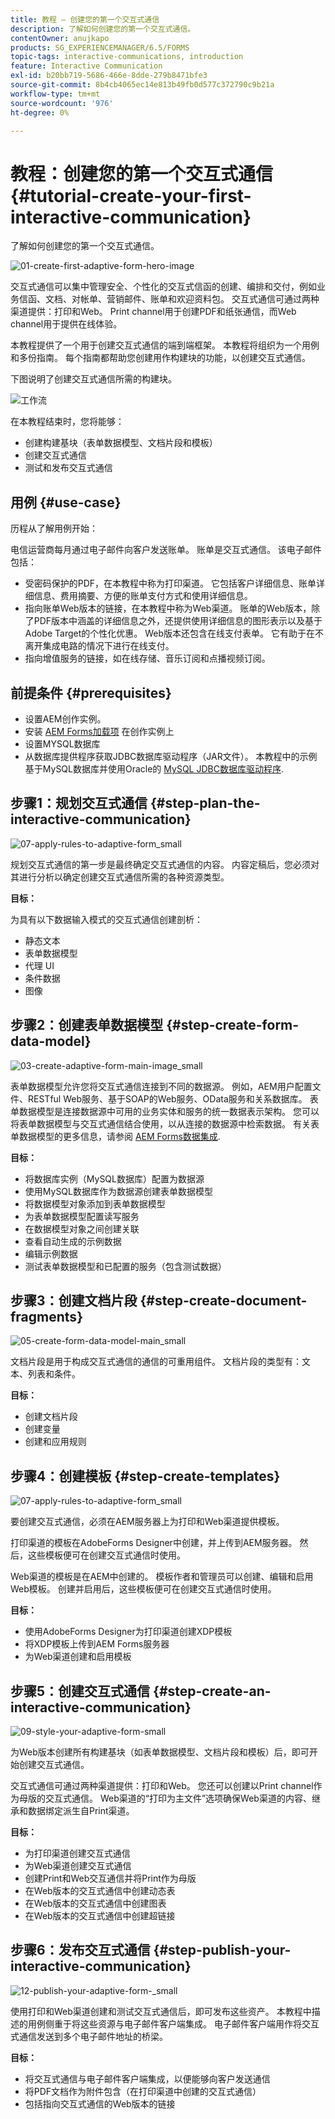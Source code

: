 ```yaml
---
title: 教程 — 创建您的第一个交互式通信
description: 了解如何创建您的第一个交互式通信。
contentOwner: anujkapo
products: SG_EXPERIENCEMANAGER/6.5/FORMS
topic-tags: interactive-communications, introduction
feature: Interactive Communication
exl-id: b20bb719-5686-466e-8dde-279b8471bfe3
source-git-commit: 8b4cb4065ec14e813b49fb0d577c372790c9b21a
workflow-type: tm+mt
source-wordcount: '976'
ht-degree: 0%

---
```


# 教程：创建您的第一个交互式通信 {#tutorial-create-your-first-interactive-communication}

了解如何创建您的第一个交互式通信。

![01-create-first-adaptive-form-hero-image](assets/01-create-first-adaptive-form-hero-image.png)

交互式通信可以集中管理安全、个性化的交互式信函的创建、编排和交付，例如业务信函、文档、对帐单、营销邮件、账单和欢迎资料包。 交互式通信可通过两种渠道提供：打印和Web。 Print channel用于创建PDF和纸张通信，而Web channel用于提供在线体验。

本教程提供了一个用于创建交互式通信的端到端框架。 本教程将组织为一个用例和多份指南。 每个指南都帮助您创建用作构建块的功能，以创建交互式通信。

下图说明了创建交互式通信所需的构建块。

![工作流](assets/workflow.gif)

在本教程结束时，您将能够：

* 创建构建基块（表单数据模型、文档片段和模板）
* 创建交互式通信
* 测试和发布交互式通信

## 用例 {#use-case}

历程从了解用例开始：

电信运营商每月通过电子邮件向客户发送账单。 账单是交互式通信。 该电子邮件包括：

* 受密码保护的PDF，在本教程中称为打印渠道。 它包括客户详细信息、账单详细信息、费用摘要、方便的账单支付方式和使用详细信息。
* 指向账单Web版本的链接，在本教程中称为Web渠道。 账单的Web版本，除了PDF版本中涵盖的详细信息之外，还提供使用详细信息的图形表示以及基于Adobe Target的个性化优惠。 Web版本还包含在线支付表单。 它有助于在不离开集成电路的情况下进行在线支付。
* 指向增值服务的链接，如在线存储、音乐订阅和点播视频订阅。

## 前提条件 {#prerequisites}

* 设置AEM创作实例。
* 安装 [AEM Forms加载项](/help/forms/using/installing-configuring-aem-forms-osgi.md) 在创作实例上
* 设置MYSQL数据库
* 从数据库提供程序获取JDBC数据库驱动程序（JAR文件）。 本教程中的示例基于MySQL数据库并使用Oracle的 [MySQL JDBC数据库驱动程序](https://dev.mysql.com/downloads/connector/j/5.1.html).

## 步骤1：规划交互式通信 {#step-plan-the-interactive-communication}

![07-apply-rules-to-adaptive-form_small](assets/07-apply-rules-to-adaptive-form_small.png)

规划交互式通信的第一步是最终确定交互式通信的内容。 内容定稿后，您必须对其进行分析以确定创建交互式通信所需的各种资源类型。

**目标：**

为具有以下数据输入模式的交互式通信创建剖析：

* 静态文本
* 表单数据模型
* 代理 UI
* 条件数据
* 图像

[](/help/forms/using/planning-interactive-communications.md)

## 步骤2：创建表单数据模型 {#step-create-form-data-model}

![03-create-adaptive-form-main-image_small](assets/03-create-adaptive-form-main-image_small.png)

表单数据模型允许您将交互式通信连接到不同的数据源。 例如，AEM用户配置文件、RESTful Web服务、基于SOAP的Web服务、OData服务和关系数据库。 表单数据模型是连接数据源中可用的业务实体和服务的统一数据表示架构。 您可以将表单数据模型与交互式通信结合使用，以从连接的数据源中检索数据。 有关表单数据模型的更多信息，请参阅 [AEM Forms数据集成](/help/forms/using/data-integration.md).

**目标：**

* 将数据库实例（MySQL数据库）配置为数据源
* 使用MySQL数据库作为数据源创建表单数据模型
* 将数据模型对象添加到表单数据模型
* 为表单数据模型配置读写服务
* 在数据模型对象之间创建关联
* 查看自动生成的示例数据
* 编辑示例数据
* 测试表单数据模型和已配置的服务（包含测试数据）

[](/help/forms/using/create-form-data-model0.md)

## 步骤3：创建文档片段 {#step-create-document-fragments}

![05-create-form-data-model-main_small](assets/05-create-form-data-model-main_small.png)

文档片段是用于构成交互式通信的通信的可重用组件。 文档片段的类型有：文本、列表和条件。

**目标：**

* 创建文档片段
* 创建变量
* 创建和应用规则

[](/help/forms/using/create-document-fragments.md)

## 步骤4：创建模板 {#step-create-templates}

![07-apply-rules-to-adaptive-form_small](assets/07-apply-rules-to-adaptive-form_small.png)

要创建交互式通信，必须在AEM服务器上为打印和Web渠道提供模板。

打印渠道的模板在AdobeForms Designer中创建，并上传到AEM服务器。 然后，这些模板便可在创建交互式通信时使用。

Web渠道的模板是在AEM中创建的。 模板作者和管理员可以创建、编辑和启用Web模板。 创建并启用后，这些模板便可在创建交互式通信时使用。

**目标：**

* 使用AdobeForms Designer为打印渠道创建XDP模板
* 将XDP模板上传到AEM Forms服务器
* 为Web渠道创建和启用模板

[](/help/forms/using/create-templates-print-web.md)

## 步骤5：创建交互式通信 {#step-create-an-interactive-communication}

![09-style-your-adaptive-form-small](assets/09-style-your-adaptive-form-small.png)

为Web版本创建所有构建基块（如表单数据模型、文档片段和模板）后，即可开始创建交互式通信。

交互式通信可通过两种渠道提供：打印和Web。 您还可以创建以Print channel作为母版的交互式通信。 Web渠道的“打印为主文件”选项确保Web渠道的内容、继承和数据绑定派生自Print渠道。

**目标：**

* 为打印渠道创建交互式通信
* 为Web渠道创建交互式通信
* 创建Print和Web交互通信并将Print作为母版
* 在Web版本的交互式通信中创建动态表
* 在Web版本的交互式通信中创建图表
* 在Web版本的交互式通信中创建超链接

[](/help/forms/using/create-interactive-communication0.md)

## 步骤6：发布交互式通信 {#step-publish-your-interactive-communication}

![12-publish-your-adaptive-form-_small](assets/12-publish-your-adaptive-form-_small.png)

使用打印和Web渠道创建和测试交互式通信后，即可发布这些资产。 本教程中描述的用例侧重于将这些资源与电子邮件客户端集成。 电子邮件客户端用作将交互式通信发送到多个电子邮件地址的桥梁。

**目标：**

* 将交互式通信与电子邮件客户端集成，以便能够向客户发送通信
* 将PDF文档作为附件包含（在打印渠道中创建的交互式通信）
* 包括指向交互式通信的Web版本的链接
